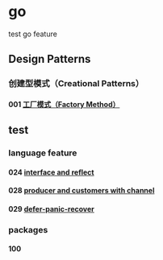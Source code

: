 # go
test go feature
## Design Patterns
### 创建型模式（Creational Patterns）
#### 001 [工厂模式（Factory Method）](001)


## test
### language feature
#### 024 [interface and reflect](024)
#### 028 [producer and customers with channel](028)
#### 029 [defer-panic-recover](029)

### packages
#### 100 [](100)

